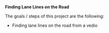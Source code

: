 **Finding Lane Lines on the Road**

The goals / steps of this project are the following:
* Finding lane lines on the road from a vedio

